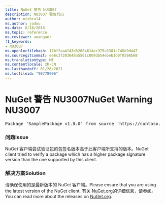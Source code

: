 ```yaml
---
title: NuGet 警告 NU3007
description: NU3007 警告代码
author: mishra14
ms.author: jodou
ms.date: 8/16/2018
ms.topic: reference
ms.reviewer: anangaur
f1_keywords:
- NU3007
ms.openlocfilehash: 17bffaa4f43d62684614ec375c8381c748d9d447
ms.sourcegitcommit: ee6c3f203648a5561c809db54ebeb1d0f0598b68
ms.translationtype: MT
ms.contentlocale: zh-CN
ms.lasthandoff: 01/26/2021
ms.locfileid: "98778906"
---
```

# <a name="nuget-warning-nu3007"></a><span data-ttu-id="e7fd7-103">NuGet 警告 NU3007</span><span class="sxs-lookup"><span data-stu-id="e7fd7-103">NuGet Warning NU3007</span></span>

<pre>Package 'SamplePackage v1.0.0' from source 'https://contoso.com/index.json': The package signature format version is not supported. Updating your client may solve this problem.</pre>

### <a name="issue"></a><span data-ttu-id="e7fd7-104">问题</span><span class="sxs-lookup"><span data-stu-id="e7fd7-104">Issue</span></span>

<span data-ttu-id="e7fd7-105">NuGet 客户端尝试验证包的包签名版本高于此客户端所支持的版本。</span><span class="sxs-lookup"><span data-stu-id="e7fd7-105">NuGet client tried to verify a package which has a higher package signature version than the one supported by this client.</span></span>


### <a name="solution"></a><span data-ttu-id="e7fd7-106">解决方案</span><span class="sxs-lookup"><span data-stu-id="e7fd7-106">Solution</span></span>

<span data-ttu-id="e7fd7-107">请确保使用的是最新版本的 NuGet 客户端。</span><span class="sxs-lookup"><span data-stu-id="e7fd7-107">Please ensure that you are using the latest version of the NuGet client.</span></span> <span data-ttu-id="e7fd7-108">有关 [NuGet.org](https://www.nuget.org/downloads)的详细信息，请参阅。</span><span class="sxs-lookup"><span data-stu-id="e7fd7-108">You can read more about the releases on [NuGet.org](https://www.nuget.org/downloads).</span></span>


